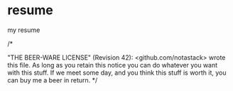 # resume
my resume


/*

"THE BEER-WARE LICENSE" (Revision 42):
<github.com/notastack> wrote this file. As long as you retain this notice you
can do whatever you want with this stuff. If we meet some day, and you think
this stuff is worth it, you can buy me a beer in return.
*/
